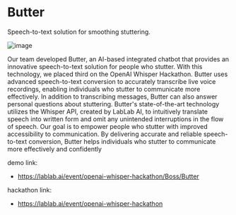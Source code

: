 # Butter

Speech-to-text solution for smoothing stuttering.

![image](https://github.com/alfaromeo13/Butter-stutter-helper/assets/60315689/e45649b2-b9d5-4384-8272-73e493e219a8)

Our team developed Butter, an AI-based integrated chatbot that provides an innovative speech-to-text solution for people who stutter. With this technology, we placed third on the OpenAI Whisper Hackathon. Butter uses advanced speech-to-text conversion to accurately transcribe live voice recordings, enabling individuals who stutter to communicate more effectively. In addition to transcribing messages, Butter can also answer personal questions about stuttering.
Butter's state-of-the-art technology utilizes the Whisper API, created by LabLab AI, to intuitively translate speech into written form and omit any unintended interruptions in the flow of speech. Our goal is to empower people who stutter with improved accessibility to communication.
By delivering accurate and reliable speech-to-text conversion, Butter helps individuals who stutter to communicate more effectively and confidently

demo link:
- https://lablab.ai/event/openai-whisper-hackathon/Boss/Butter
 
hackathon link:
- https://lablab.ai/event/openai-whisper-hackathon
